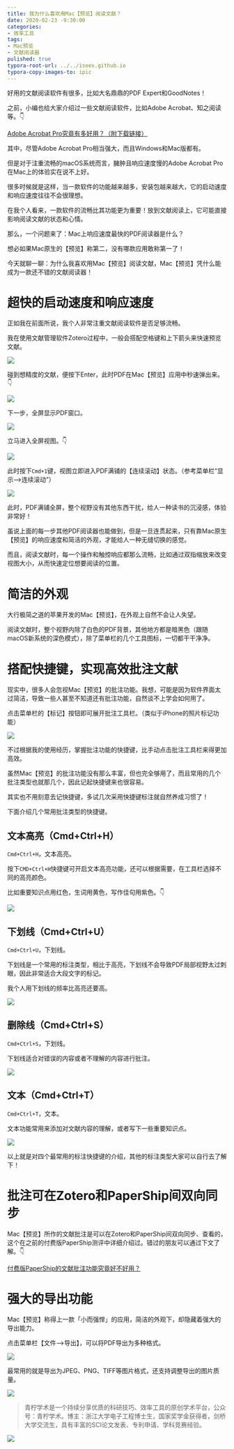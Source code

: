 ```yaml
---
title: 我为什么喜欢用Mac【预览】阅读文献？
date: 2020-02-23 -9:30:00
categories:
- 效率工具
tags:
- Mac预览
- 文献阅读器
pulished: true
typora-root-url: ../../iseex.github.io
typora-copy-images-to: ipic
---
```


好用的文献阅读软件有很多，比如大名鼎鼎的PDF Expert和GoodNotes！

之前，小编也给大家介绍过一些文献阅读软件，比如Adobe Acrobat、知之阅读等。👇

[Adobe Acrobat Pro究竟有多好用？（附下载链接）](https://mp.weixin.qq.com/s/SmnyrIS0uJ0XhjqA1duRUg)

其中，尽管Adobe Acrobat Pro相当强大，而且Windows和Mac版都有。

但是对于注重流畅的macOS系统而言，臃肿且响应速度慢的Adobe Acrobat Pro在Mac上的体验实在说不上好。

很多时候就是这样，当一款软件的功能越来越多，安装包越来越大，它的启动速度和响应速度往往不会很理想。

在我个人看来，一款软件的流畅比其功能更为重要！放到文献阅读上，它可能直接影响阅读文献的状态和心情。

那么，一个问题来了：Mac上响应速度最快的PDF阅读器是什么？

想必如果Mac原生的【预览】称第二，没有哪款应用敢称第一了！

今天就聊一聊：为什么我喜欢用Mac【预览】阅读文献，Mac【预览】凭什么能成为一款还不错的文献阅读器！

# 超快的启动速度和响应速度

正如我在前面所说，我个人非常注重文献阅读软件是否足够流畅。

我在使用文献管理软件Zotero过程中，一般会搭配空格键和上下箭头来快速预览文献。

![](https://tva1.sinaimg.cn/large/0082zybply1gc5l6idzkaj31740q7tdz.jpg)

碰到想精度的文献，便按下Enter，此时PDF在Mac【预览】应用中秒速弹出来。👇

![](https://tva1.sinaimg.cn/large/0082zybply1gc5l72e3k9j30xc0p444s.jpg)

下一步，全屏显示PDF窗口。

![](https://tva1.sinaimg.cn/large/0082zybply1gc5laxg9scj30xc0p4449.jpg)

立马进入全屏视图。👇

![](https://tva1.sinaimg.cn/large/0082zybply1gc5lci2i8fj31400p0jvy.jpg)

此时按下`Cmd+1`键，视图立即进入PDF满铺的【连续滚动】状态。（参考菜单栏“显示-->连续滚动”）

![](https://tva1.sinaimg.cn/large/0082zybply1gc5le4luiyj31400p0tf1.jpg)

此时，PDF满铺全屏，整个视野没有其他东西干扰，给人一种读书的沉浸感，体验非常好！

虽说上面的每一步其他PDF阅读器也能做到，但是一旦连贯起来，只有靠Mac原生【预览】的响应速度和简洁的外观，才能给人一种无缝切换的感觉。

而且，阅读文献时，每一个操作和触控响应都那么流畅，比如通过双指缩放来改变视图大小，从而快速定位想要阅读的位置。

# 简洁的外观

大行极简之道的苹果开发的Mac【预览】，在外观上自然不会让人失望。

阅读文献时，整个视野内除了白色的PDF背景，其他地方都是暗黑色（跟随macOS新系统的深色模式），除了菜单栏的几个工具图标，一切都干干净净。

# 搭配快捷键，实现高效批注文献

现实中，很多人会忽视Mac【预览】的批注功能。我想，可能是因为软件界面太过简洁，导致一些人甚至不知道还有批注功能，自然谈不上学会如何用了。

点击菜单栏的【标记】按钮即可展开批注工具栏。（类似于iPhone的照片标记功能）

![](https://tva1.sinaimg.cn/large/0082zybply1gc5m7efk1mj31400p0n3w.jpg)

不过根据我的使用经历，掌握批注功能的快捷键，比手动点击批注工具栏来得更加高效。

虽然Mac【预览】的批注功能没有那么丰富，但也完全够用了，而且常用的几个批注类型也就那几个，因此记起快捷键来也很容易。

其实也不用刻意去记快捷键，多试几次采用快捷键标注就自然养成习惯了！

下面介绍几个常用批注类型的快捷键。

## 文本高亮（Cmd+Ctrl+H）

`Cmd+Ctrl+H`，文本高亮。

按下`CMD+Ctrl+H`快捷键可开启文本高亮功能，还可以根据需要，在工具栏选择不同的高亮颜色。

比如重要知识点用红色，生词用黄色，写作佳句用紫色。👇

![](https://tva1.sinaimg.cn/large/0082zybply1gc5mhzbs0vj31400p0qab.jpg)

## 下划线（Cmd+Ctrl+U）

`Cmd+Ctrl+U`，下划线。

下划线是一个常用的标注类型，相比于高亮，下划线不会导致PDF局部视野太过刺眼，因此非常适合大段文字的标记。

我个人用下划线的频率比高亮还要高。

![](https://tva1.sinaimg.cn/large/0082zybply1gc5msb12b2j31400p0dms.jpg)

## 删除线（Cmd+Ctrl+S）

`Cmd+Ctrl+S`，下划线。

下划线适合对错误的内容或者不理解的内容进行批注。

![](https://tva1.sinaimg.cn/large/0082zybply1gc5mvxbdnej31400p0wjy.jpg)

## 文本（Cmd+Ctrl+T）

`Cmd+Ctrl+T`，文本。

文本功能常用来添加对文献内容的理解，或者写下一些重要知识点。

![](https://tva1.sinaimg.cn/large/0082zybply1gc5n1me5p7j31400p0agx.jpg)

以上就是对四个最常用的标注快捷键的介绍，其他的标注类型大家可以自行去了解下！

# 批注可在Zotero和PaperShip间双向同步

Mac【预览】所作的文献批注是可以在Zotero和PaperShip间双向同步、查看的，这个在之前的付费版PaperShip测评中详细介绍过。错过的朋友可以通过下文了解。👇

[付费版PaperShip的文献批注功能究竟好不好用？](https://mp.weixin.qq.com/s/Joq0s8hvZKDHM6x1qR9odg)

# 强大的导出功能

Mac【预览】称得上一款「小而强悍」的应用，简洁的外观下，却隐藏着强大的导出能力。

点击菜单栏【文件-->导出】，可以将PDF导出为多种格式。

![](https://tva1.sinaimg.cn/large/0082zybply1gc5n6xmonfj307c0d7dg6.jpg)

最常用的就是导出为JPEG、PNG、TIFF等图片格式，还支持调整导出的图片质量。

![](https://tva1.sinaimg.cn/large/0082zybply1gc5nasoo5tj31400p0gqc.jpg)

> 青柠学术是一个持续分享优质的科研技巧、效率工具的原创学术平台，公众号：青柠学术。博主：浙江大学电子工程博士生，国家奖学金获得者，剑桥大学交流生，具有丰富的SCI论文发表、专利申请、学科竞赛经验。

![](https://tva1.sinaimg.cn/large/0082zybply1gc5j79cev2j30m808k3z0.jpg)